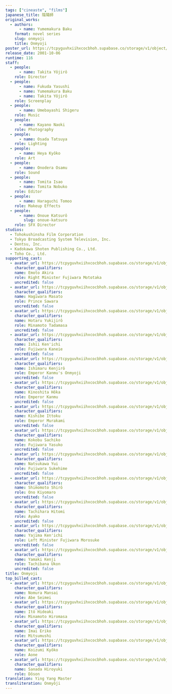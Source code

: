 ```yaml
---
tags: ["cineaste", "films"]
japanese_title: 陰陽師
original_works:
  - authors:
      - name: Yumemakura Baku
    format: novel series
    slug: onmyoji
    title: Onmyoji
poster_url: https://tcpyguvhxiihxcocbhoh.supabase.co/storage/v1/object/public/godzilla-cineaste-public/content/films/onmyoji-2001/posters/onmyoji-2001.jpg
release_date: 2001-10-06
runtime: 116
staff:
  - people:
      - name: Takita Yôjirô
    role: Director
  - people:
      - name: Fukuda Yasushi
      - name: Yumemakura Baku
      - name: Takita Yôjirô
    role: Screenplay
  - people:
      - name: Umebayashi Shigeru
    role: Music
  - people:
      - name: Kayano Naoki
    role: Photography
  - people:
      - name: Osada Tatsuya
    role: Lighting
  - people:
      - name: Heya Kyôko
    role: Art
  - people:
      - name: Onodera Osamu
    role: Sound
  - people:
      - name: Tomita Isao
      - name: Tomita Nobuko
    role: Editor
  - people:
      - name: Haraguchi Tomoo
    role: Makeup Effects
  - people:
      - name: Onoue Katsurô
        slug: onoue-katsuro
    role: SFX Director
studios:
  - Tohokushinsha Film Corporation
  - Tokyo Broadcasting System Television, Inc.
  - Dentsu, Inc.
  - Kadokawa Shoten Publishing Co., Ltd.
  - Toho Co., Ltd.
supporting_cast:
  - avatar_url: https://tcpyguvhxiihxcocbhoh.supabase.co/storage/v1/object/public/godzilla-cineaste-public/content/films/onmyoji-2001/cast-avatars/akira-emoto-0.jpg
    character_qualifiers:
    name: Emoto Akira
    role: Right Minister Fujiwara Mototaka
    uncredited: false
  - avatar_url: https://tcpyguvhxiihxcocbhoh.supabase.co/storage/v1/object/public/godzilla-cineaste-public/content/films/onmyoji-2001/cast-avatars/masato-hagiwara-0.jpg
    character_qualifiers:
    name: Hagiwara Masato
    role: Prince Sawara
    uncredited: false
  - avatar_url: https://tcpyguvhxiihxcocbhoh.supabase.co/storage/v1/object/public/godzilla-cineaste-public/content/films/onmyoji-2001/cast-avatars/yukijiro-hotaru-0.jpg
    character_qualifiers:
    name: Hotaru Yukijirô
    role: Minamoto Tadamasa
    uncredited: false
  - avatar_url: https://tcpyguvhxiihxcocbhoh.supabase.co/storage/v1/object/public/godzilla-cineaste-public/content/films/onmyoji-2001/cast-avatars/kenichi-ishii-0.jpg
    character_qualifiers:
    name: Ishii Ken'ichi
    role: Fujiwara Kaneie
    uncredited: false
  - avatar_url: https://tcpyguvhxiihxcocbhoh.supabase.co/storage/v1/object/public/godzilla-cineaste-public/content/films/onmyoji-2001/cast-avatars/kenjiro-ishimaru-0.jpg
    character_qualifiers:
    name: Ishimaru Kenjirô
    role: Emperor Kanmu's Onmyoji
    uncredited: false
  - avatar_url: https://tcpyguvhxiihxcocbhoh.supabase.co/storage/v1/object/public/godzilla-cineaste-public/content/films/onmyoji-2001/cast-avatars/hoka-kinoshita-0.jpg
    character_qualifiers:
    name: Kinoshita Hôka
    role: Emperor Kanmu
    uncredited: false
  - avatar_url: https://tcpyguvhxiihxcocbhoh.supabase.co/storage/v1/object/public/godzilla-cineaste-public/content/films/onmyoji-2001/cast-avatars/ittoku-kishibe-0.jpg
    character_qualifiers:
    name: Kishibe Ittoku
    role: Emperor Murakami
    uncredited: false
  - avatar_url: https://tcpyguvhxiihxcocbhoh.supabase.co/storage/v1/object/public/godzilla-cineaste-public/content/films/onmyoji-2001/cast-avatars/sachiko-kokobu-0.jpg
    character_qualifiers:
    name: Kokobu Sachiko
    role: Fujiwara Yasuko
    uncredited: false
  - avatar_url: https://tcpyguvhxiihxcocbhoh.supabase.co/storage/v1/object/public/godzilla-cineaste-public/content/films/onmyoji-2001/cast-avatars/yui-natsukawa-0.jpg
    character_qualifiers:
    name: Natsukawa Yui
    role: Fujiwara Sukehime
    uncredited: false
  - avatar_url: https://tcpyguvhxiihxcocbhoh.supabase.co/storage/v1/object/public/godzilla-cineaste-public/content/films/onmyoji-2001/cast-avatars/shiro-shimamoto-0.jpg
    character_qualifiers:
    name: Shimomoto Shirô
    role: Ono Kiyomaro
    uncredited: false
  - avatar_url: https://tcpyguvhxiihxcocbhoh.supabase.co/storage/v1/object/public/godzilla-cineaste-public/content/films/onmyoji-2001/cast-avatars/hitomi-tachihara-0.jpg
    character_qualifiers:
    name: Tachihara Hitomi
    role: Ayako
    uncredited: false
  - avatar_url: https://tcpyguvhxiihxcocbhoh.supabase.co/storage/v1/object/public/godzilla-cineaste-public/content/films/onmyoji-2001/cast-avatars/kenichi-yajima-0.jpg
    character_qualifiers:
    name: Yajima Ken'ichi
    role: Left Minister Fujiwara Morosuke
    uncredited: false
  - avatar_url: https://tcpyguvhxiihxcocbhoh.supabase.co/storage/v1/object/public/godzilla-cineaste-public/content/films/onmyoji-2001/cast-avatars/kenji-yamaki-0.jpg
    character_qualifiers:
    name: Yamaki Kenji
    role: Tachibana Ukon
    uncredited: false
title: Onmyoji
top_billed_cast:
  - avatar_url: https://tcpyguvhxiihxcocbhoh.supabase.co/storage/v1/object/public/godzilla-cineaste-public/content/films/onmyoji-2001/cast-avatars/mansai-nomura-0.jpg
    character_qualifiers:
    name: Nomura Mansai
    role: Abe Seimei
  - avatar_url: https://tcpyguvhxiihxcocbhoh.supabase.co/storage/v1/object/public/godzilla-cineaste-public/content/films/onmyoji-2001/cast-avatars/hideaki-ito-0.jpg
    character_qualifiers:
    name: Itô Hideaki
    role: Minamoto Hiromasa
  - avatar_url: https://tcpyguvhxiihxcocbhoh.supabase.co/storage/v1/object/public/godzilla-cineaste-public/content/films/onmyoji-2001/cast-avatars/eriko-imai-0.jpg
    character_qualifiers:
    name: Imai Eriko
    role: Mitsumushi
  - avatar_url: https://tcpyguvhxiihxcocbhoh.supabase.co/storage/v1/object/public/godzilla-cineaste-public/content/films/onmyoji-2001/cast-avatars/kyoko-koizumi-0.jpg
    character_qualifiers:
    name: Koizumi Kyôko
    role: Aone
  - avatar_url: https://tcpyguvhxiihxcocbhoh.supabase.co/storage/v1/object/public/godzilla-cineaste-public/content/films/onmyoji-2001/cast-avatars/hiroyuki-sanada-0.jpg
    character_qualifiers:
    name: Sanada Hiroyuki
    role: Dôson
translation: Ying Yang Master
transliteration: Onmyôji
---
```

